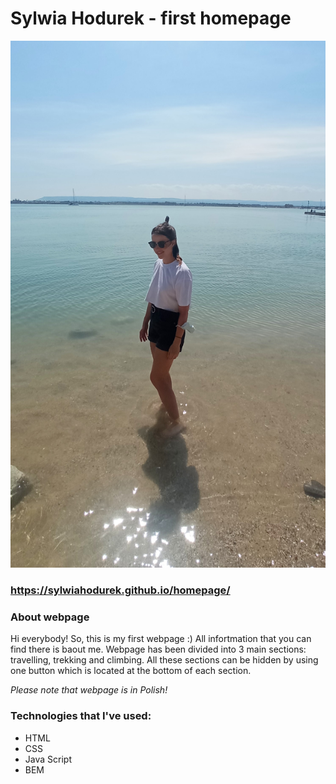# Sylwia Hodurek - first homepage

![Sylwia](images/profilowe.jpg)

### https://sylwiahodurek.github.io/homepage/

### About webpage

Hi everybody!
So, this is my first webpage :) All infortmation that you can find there is baout me. 
Webpage has been divided into 3 main sections: travelling, trekking and climbing.
All these sections can be hidden by using one button which is located at the bottom of each section. 

*Please note that webpage is in Polish!*

### Technologies that I've used:

- HTML
- CSS
- Java Script
- BEM

